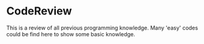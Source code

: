 # CodeReview
This is a review of all previous programming knowledge. Many 'easy' codes could be find here to show some basic knowledge.
